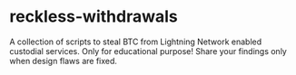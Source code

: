 # reckless-withdrawals
A collection of scripts to steal BTC from Lightning Network enabled custodial services. Only for educational purpose! Share your findings only when design flaws are fixed.
